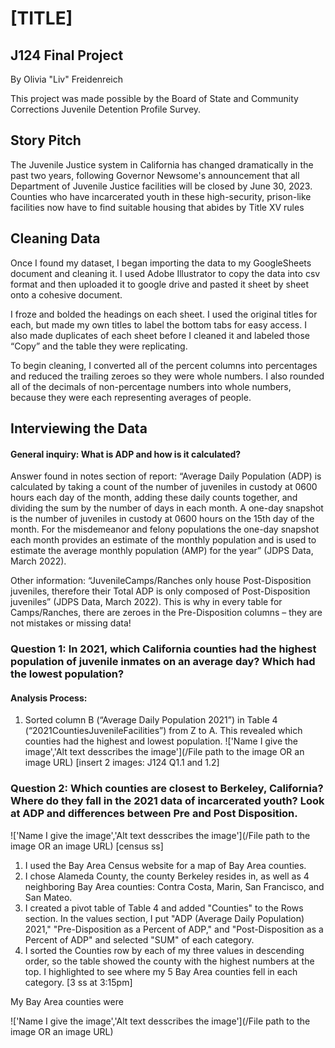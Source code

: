 # [TITLE]
## J124 Final Project
By Olivia "Liv" Freidenreich

This project was made possible by the Board of State and Community Corrections Juvenile Detention Profile Survey. 

## Story Pitch
The Juvenile Justice system in California has changed dramatically in the past two years, following Governor Newsome's announcement that all Department of Juvenile Justice facilities will be closed by June 30, 2023. Counties who have incarcerated youth in these high-security, prison-like facilities now have to find suitable housing that abides by Title XV rules 


## Cleaning Data

Once I found my dataset, I began importing the data to my GoogleSheets document and cleaning it. I used Adobe Illustrator to copy the data into csv format and then uploaded it to google drive and pasted it sheet by sheet onto a cohesive document. 

I froze and bolded the headings on each sheet. I used the original titles for each, but made my own titles to label the bottom tabs for easy access. I also made duplicates of each sheet before I cleaned it and labeled those “Copy” and the table they were replicating.

To begin cleaning, I converted all of the percent columns into percentages and reduced the trailing zeroes so they were whole numbers. I also rounded all of the decimals of non-percentage numbers into whole numbers, because they were each representing averages of people. 


## Interviewing the Data

#### General inquiry: What is ADP and how is it calculated?
Answer found in notes section of report: “Average Daily Population (ADP) is calculated by taking a count of the number of juveniles in custody at 0600 hours each day of the month, adding these daily counts together, and dividing the sum by the number of days in each month. A one-day snapshot is the number of juveniles in custody at 0600 hours on the 15th day of the month. For the misdemeanor and felony populations the one-day snapshot each month provides an estimate of the monthly population and is used to estimate the average monthly population (AMP) for the year” (JDPS Data, March 2022).

Other information: “JuvenileCamps/Ranches only house Post-Disposition juveniles, therefore their Total ADP is only composed of Post-Disposition juveniles” (JDPS Data, March 2022). 
This is why in every table for Camps/Ranches, there are zeroes in the Pre-Disposition columns – they are not mistakes or missing data!


### Question 1: In 2021, which California counties had the highest population of juvenile inmates on an average day? Which had the lowest population?
#### Analysis Process:
1. Sorted column B (“Average Daily Population 2021”) in Table 4 (“2021CountiesJuvenileFacilities”) from Z to A. This revealed which counties had the highest and lowest population.
!['Name I give the image','Alt text desscribes the image'](/File path to the image OR an image URL)
[insert 2 images: J124 Q1.1 and 1.2]


### Question 2: Which counties are closest to Berkeley, California? Where do they fall in the 2021 data of incarcerated youth? Look at ADP and differences between Pre and Post Disposition.
!['Name I give the image','Alt text desscribes the image'](/File path to the image OR an image URL)
[census ss]
1. I used the Bay Area Census website for a map of Bay Area counties. 
2. I chose Alameda County, the county Berkeley resides in, as well as 4 neighboring Bay Area counties: Contra Costa, Marin, San Francisco, and San Mateo. 
3. I created a pivot table of Table 4 and added "Counties" to the Rows section. In the values section, I put "ADP (Average Daily Population) 2021," "Pre-Disposition as a Percent of ADP," and "Post-Disposition as a Percent of ADP" and selected "SUM" of each category. 
4. I sorted the Counties row by each of my three values in descending order, so the table showed the county with the highest numbers at the top. I highlighted to see where my 5 Bay Area counties fell in each category. 
[3 ss at 3:15pm]

My Bay Area counties were 




!['Name I give the image','Alt text desscribes the image'](/File path to the image OR an image URL)
